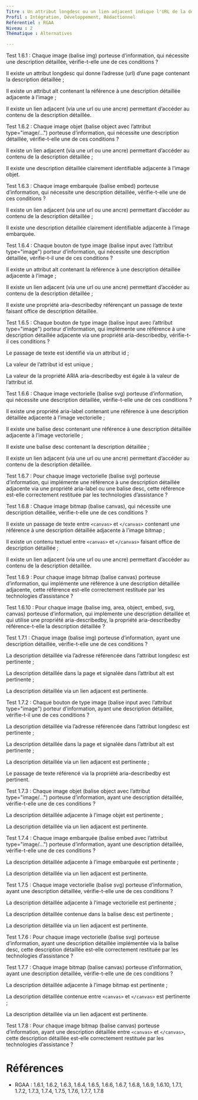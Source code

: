 ```yaml
---
Titre : Un attribut longdesc ou un lien adjacent indique l'URL de la description détaillée pertinente de chaque image complexe.
Profil : Intégration, Développement, Rédactionnel
Référentiel : RGAA
Niveau : 2
Thématique : Alternatives

---
```

Test 1.6.1 : Chaque image (balise img) porteuse d’information, qui nécessite une description détaillée, vérifie-t-elle une de ces conditions ?

Il existe un attribut longdesc qui donne l’adresse (url) d’une page contenant la description détaillée ;

Il existe un attribut alt contenant la référence à une description détaillée adjacente à l’image ;

Il existe un lien adjacent (via une url ou une ancre) permettant d’accéder au contenu de la description détaillée.

Test 1.6.2 : Chaque image objet (balise object avec l’attribut type="image/…") porteuse d’information, qui nécessite une description détaillée, vérifie-t-elle une de ces conditions ?

Il existe un lien adjacent (via une url ou une ancre) permettant d’accéder au contenu de la description détaillée ;

Il existe une description détaillée clairement identifiable adjacente à l’image objet.

Test 1.6.3 : Chaque image embarquée (balise embed) porteuse d’information, qui nécessite une description détaillée, vérifie-t-elle une de ces conditions ?

Il existe un lien adjacent (via une url ou une ancre) permettant d’accéder au contenu de la description détaillée ;

Il existe une description détaillée clairement identifiable adjacente à l’image embarquée.

Test 1.6.4 : Chaque bouton de type image (balise input avec l’attribut type="image") porteur d’information, qui nécessite une description détaillée, vérifie-t-il une de ces conditions ?

Il existe un attribut alt contenant la référence à une description détaillée adjacente à l’image ;

Il existe un lien adjacent (via une url ou une ancre) permettant d’accéder au contenu de la description détaillée ;

Il existe une propriété aria-describedby référençant un passage de texte faisant office de description détaillée.

Test 1.6.5 : Chaque bouton de type image (balise input avec l’attribut type="image") porteur d’information, qui implémente une référence à une description détaillée adjacente via une propriété aria-describedby, vérifie-t-il ces conditions ?

Le passage de texte est identifié via un attribut id ;

La valeur de l’attribut id est unique ;

La valeur de la propriété ARIA aria-describedby est égale à la valeur de l’attribut id.

Test 1.6.6 : Chaque image vectorielle (balise svg) porteuse d’information, qui nécessite une description détaillée, vérifie-t-elle une de ces conditions ?

Il existe une propriété aria-label contenant une référence à une description détaillée adjacente à l’image vectorielle ;

Il existe une balise desc contenant une référence à une description détaillée adjacente à l’image vectorielle ;

Il existe une balise desc contenant la description détaillée ;

Il existe un lien adjacent (via une url ou une ancre) permettant d’accéder au contenu de la description détaillée.

Test 1.6.7 : Pour chaque image vectorielle (balise svg) porteuse d’information, qui implémente une référence à une description détaillée adjacente via une propriété aria-label ou une balise desc, cette référence est-elle correctement restituée par les technologies d’assistance ?

Test 1.6.8 : Chaque image bitmap (balise canvas), qui nécessite une description détaillée, vérifie-t-elle une de ces conditions ?

Il existe un passage de texte entre `<canvas>` et `</canvas>` contenant une référence à une description détaillée adjacente à l’image bitmap ;

Il existe un contenu textuel entre `<canvas>` et `</canvas>` faisant office de description détaillée ;

Il existe un lien adjacent (via une url ou une ancre) permettant d’accéder au contenu de la description détaillée.

Test 1.6.9 : Pour chaque image bitmap (balise canvas) porteuse d’information, qui implémente une référence à une description détaillée adjacente, cette référence est-elle correctement restituée par les technologies d’assistance ?

Test 1.6.10 : Pour chaque image (balise img, area, object, embed, svg, canvas) porteuse d’information, qui implémente une description détaillée et qui utilise une propriété aria-describedby, la propriété aria-describedby référence-t-elle la description détaillée ?

Test 1.7.1 : Chaque image (balise img) porteuse d’information, ayant une description détaillée, vérifie-t-elle une de ces conditions ?

La description détaillée via l’adresse référencée dans l’attribut longdesc est pertinente ;

La description détaillée dans la page et signalée dans l’attribut alt est pertinente ;

La description détaillée via un lien adjacent est pertinente.

Test 1.7.2 : Chaque bouton de type image (balise input avec l’attribut type="image") porteur d’information, ayant une description détaillée, vérifie-t-il une de ces conditions ?

La description détaillée via l’adresse référencée dans l’attribut longdesc est pertinente ;

La description détaillée dans la page et signalée dans l’attribut alt est pertinente ;

La description détaillée via un lien adjacent est pertinente ;

Le passage de texte référencé via la propriété aria-describedby est pertinent.

Test 1.7.3 : Chaque image objet (balise object avec l’attribut type="image/…") porteuse d’information, ayant une description détaillée, vérifie-t-elle une de ces conditions ?

La description détaillée adjacente à l’image objet est pertinente ;

La description détaillée via un lien adjacent est pertinente.

Test 1.7.4 : Chaque image embarquée (balise embed avec l’attribut type="image/…") porteuse d’information, ayant une description détaillée, vérifie-t-elle une de ces conditions ?

La description détaillée adjacente à l’image embarquée est pertinente ;

La description détaillée via un lien adjacent est pertinente.

Test 1.7.5 : Chaque image vectorielle (balise svg) porteuse d’information, ayant une description détaillée, vérifie-t-elle une de ces conditions ?

La description détaillée adjacente à l’image vectorielle est pertinente ;

La description détaillée contenue dans la balise desc est pertinente ;

La description détaillée via un lien adjacent est pertinente.

Test 1.7.6 : Pour chaque image vectorielle (balise svg) porteuse d’information, ayant une description détaillée implémentée via la balise desc, cette description détaillée est-elle correctement restituée par les technologies d’assistance ?

Test 1.7.7 : Chaque image bitmap (balise canvas) porteuse d’information, ayant une description détaillée, vérifie-t-elle une de ces conditions ?

La description détaillée adjacente à l’image bitmap est pertinente ;

La description détaillée contenue entre `<canvas>` et `</canvas>` est pertinente ;

La description détaillée via un lien adjacent est pertinente.

Test 1.7.8 : Pour chaque image bitmap (balise canvas) porteuse d’information, ayant une description détaillée entre `<canvas>` et `</canvas>`, cette description détaillée est-elle correctement restituée par les technologies d’assistance ?

# Références

*   RGAA : 1.6.1, 1.6.2, 1.6.3, 1.6.4, 1.6.5, 1.6.6, 1.6.7, 1.6.8, 1.6.9, 1.6.10, 1.7.1, 1.7.2, 1.7.3, 1.7.4, 1.7.5, 1.7.6, 1.7.7, 1.7.8